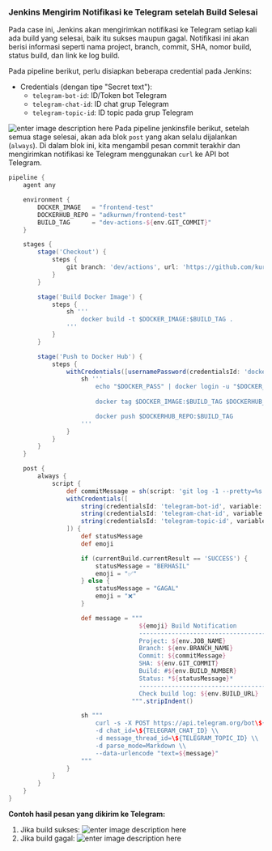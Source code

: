### Jenkins Mengirim Notifikasi ke Telegram setelah Build Selesai
Pada case ini, Jenkins akan mengirimkan notifikasi ke Telegram setiap kali ada build yang selesai, baik itu sukses maupun gagal. Notifikasi ini akan berisi informasi seperti nama project, branch, commit, SHA, nomor build, status build, dan link ke log build.

Pada pipeline berikut, perlu disiapkan beberapa credential pada Jenkins:
- Credentials (dengan tipe "Secret text"):
  - `telegram-bot-id`: ID/Token bot Telegram
  - `telegram-chat-id`: ID chat grup Telegram
  - `telegram-topic-id`: ID topic pada grup Telegram

![enter image description here](https://i.imgur.com/WPD7O0i_d.webp?maxwidth=760&fidelity=grand)
Pada pipeline jenkinsfile berikut, setelah semua stage selesai, akan ada blok `post` yang akan selalu dijalankan (`always`). Di dalam blok ini, kita mengambil pesan commit terakhir dan mengirimkan notifikasi ke Telegram menggunakan `curl` ke API bot Telegram.
```groovy
pipeline {
    agent any

    environment {
        DOCKER_IMAGE   = "frontend-test"
        DOCKERHUB_REPO = "adkurnwn/frontend-test"
        BUILD_TAG      = "dev-actions-${env.GIT_COMMIT}"
    }

    stages {
        stage('Checkout') {
            steps {
                git branch: 'dev/actions', url: 'https://github.com/kurww/frontend-test.git'
            }
        }

        stage('Build Docker Image') {
            steps {
                sh '''
                    docker build -t $DOCKER_IMAGE:$BUILD_TAG .
                '''
            }
        }

        stage('Push to Docker Hub') {
            steps {
                withCredentials([usernamePassword(credentialsId: 'dockerhub-credentials', usernameVariable: 'DOCKER_USER', passwordVariable: 'DOCKER_PASS')]) {
                    sh '''
                        echo "$DOCKER_PASS" | docker login -u "$DOCKER_USER" --password-stdin
                        
                        docker tag $DOCKER_IMAGE:$BUILD_TAG $DOCKERHUB_REPO:$BUILD_TAG

                        docker push $DOCKERHUB_REPO:$BUILD_TAG
                    '''
                }
            }
        }
    }

    post {
        always {
            script {
                def commitMessage = sh(script: 'git log -1 --pretty=%s', returnStdout: true).trim()
                withCredentials([
                    string(credentialsId: 'telegram-bot-id', variable: 'TELEGRAM_BOT_ID'),
                    string(credentialsId: 'telegram-chat-id', variable: 'TELEGRAM_CHAT_ID'),
                    string(credentialsId: 'telegram-topic-id', variable: 'TELEGRAM_TOPIC_ID')
                ]) {
                    def statusMessage
                    def emoji

                    if (currentBuild.currentResult == 'SUCCESS') {
                        statusMessage = "BERHASIL"
                        emoji = "✅"
                    } else {
                        statusMessage = "GAGAL"
                        emoji = "❌"
                    }

                    def message = """
                                    ${emoji} Build Notification
                                    --------------------------------------
                                    Project: ${env.JOB_NAME}
                                    Branch: ${env.BRANCH_NAME}
                                    Commit: ${commitMessage}
                                    SHA: ${env.GIT_COMMIT}
                                    Build: #${env.BUILD_NUMBER}
                                    Status: *${statusMessage}*
                                    --------------------------------------
                                    Check build log: ${env.BUILD_URL}
                                  """.stripIndent()

                    sh """
                        curl -s -X POST https://api.telegram.org/bot\${TELEGRAM_BOT_ID}/sendMessage \\
                        -d chat_id=\${TELEGRAM_CHAT_ID} \\
                        -d message_thread_id=\${TELEGRAM_TOPIC_ID} \\
                        -d parse_mode=Markdown \\
                        --data-urlencode "text=${message}"
                    """
                }
            }
        }
    }
}
```

**Contoh hasil pesan yang dikirim ke Telegram:**
1. Jika build sukses:
![enter image description here](https://i.imgur.com/wXxXmKh_d.webp?maxwidth=760&fidelity=grand)
2. Jika build gagal:
![enter image description here](https://i.imgur.com/RhFDEpv_d.webp?maxwidth=760&fidelity=grand)